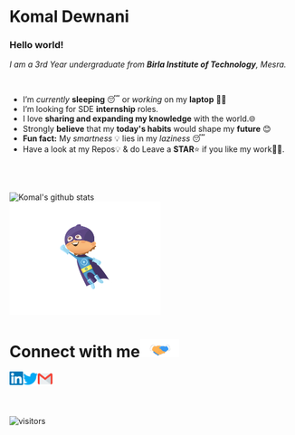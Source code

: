 # Komal Dewnani&nbsp;


<!-- 
    &nbsp; [![HitCount](http://hits.dwyl.com/SatYu26/SatYu26.svg)](http://hits.dwyl.com/SatYu26/SatYu26) 
-->

###  Hello world!&nbsp;


<p>
  <em>
    I am a 3rd Year undergraduate from <b>Birla Institute of Technology</b>, Mesra</a>. <br>
   
  </em>  
</p>

<br>

-  I’m *currently* **sleeping** 😴 or *working* on my **laptop** 👨‍💻
-  I’m looking for SDE **internship** roles.
-  I love **sharing and expanding my knowledge** with the world.🌐
-  Strongly **believe** that my **today's habits** would shape my **future** 😊
-  **Fun fact:** My *smartness* 💡 lies in my *laziness* 😴
-  Have a look at my Repos💡 & do Leave a **STAR**⭐️ if you like my work👨‍💻.
<br>


<br>


![Komal's github stats](https://github-readme-stats.vercel.app/api?username=komaldewnani&count_private=true&show_icons=true&theme=radical&include_all_commits=true)
<br>
<img src="https://github.com/SatYu26/SatYu26/blob/master/Assets/super-kid.gif" alt="Super Kid" height="200px"/>


# Connect with me<img src="https://github.com/SatYu26/SatYu26/blob/master/Assets/Handshake.gif" height="32px">

  <a href="https://www.linkedin.com/in/komal-dewnani-760225193/">
    <img align="left" alt="Komal Dewnani | Linkedin" width="24px" src="https://github.com/SatYu26/SatYu26/blob/master/Assets/Linkedin.svg" />
  </a> &nbsp;&nbsp;
  <a href="https://twitter.com/komaldewnani">
    <img align="left" alt="Komal Dewnani | Twitter" width="26px" src="https://github.com/SatYu26/SatYu26/blob/master/Assets/Twitter.svg" />
  </a> &nbsp;&nbsp;
  <a href="mailto:komaldewnani@gmail.com">
    <img align="left" alt="Komal Dewnani | Gmail" width="26px" src="https://github.com/SatYu26/SatYu26/blob/master/Assets/Gmail.svg" />
  </a>


<br><br>

![visitors](https://visitor-badge.laobi.icu/badge?page_id=SatYu26)
<!-- ![visitors](https://badges.pufler.dev/visits/SatYu26/SatYu26)
![Visitor Count](https://profile-counter.glitch.me/komaldewnani/count.svg) -->


<!--  Acknowledgement: https://github.com/anuraghazra/github-readme-stats -->



